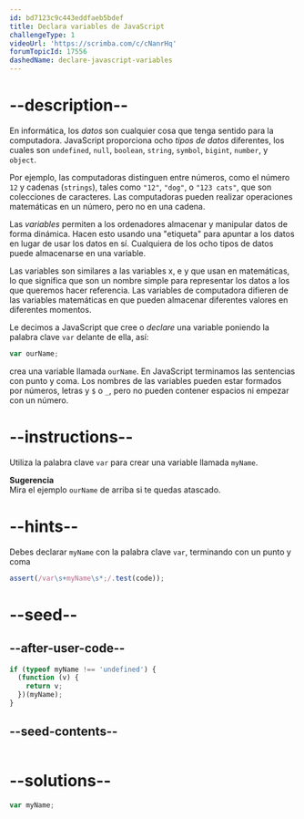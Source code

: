 ```yaml
---
id: bd7123c9c443eddfaeb5bdef
title: Declara variables de JavaScript
challengeType: 1
videoUrl: 'https://scrimba.com/c/cNanrHq'
forumTopicId: 17556
dashedName: declare-javascript-variables
---
```


# --description--

En informática, los <dfn>datos</dfn> son cualquier cosa que tenga sentido para la computadora. JavaScript proporciona ocho <dfn>tipos de datos</dfn> diferentes, los cuales son `undefined`, `null`, `boolean`, `string`, `symbol`, `bigint`, `number`, y `object`.

Por ejemplo, las computadoras distinguen entre números, como el número `12` y cadenas (`strings`), tales como `"12"`, `"dog"`, o `"123 cats"`, que son colecciones de caracteres. Las computadoras pueden realizar operaciones matemáticas en un número, pero no en una cadena.

Las <dfn>variables</dfn> permiten a los ordenadores almacenar y manipular datos de forma dinámica. Hacen esto usando una "etiqueta" para apuntar a los datos en lugar de usar los datos en sí. Cualquiera de los ocho tipos de datos puede almacenarse en una variable.

Las variables son similares a las variables x, e y que usan en matemáticas, lo que significa que son un nombre simple para representar los datos a los que queremos hacer referencia. Las variables de computadora difieren de las variables matemáticas en que pueden almacenar diferentes valores en diferentes momentos.

Le decimos a JavaScript que cree o <dfn>declare</dfn> una variable poniendo la palabra clave `var` delante de ella, así:

```js
var ourName;
```

crea una variable llamada `ourName`. En JavaScript terminamos las sentencias con punto y coma. Los nombres de las variables pueden estar formados por números, letras y `$` o `_`, pero no pueden contener espacios ni empezar con un número.

# --instructions--

Utiliza la palabra clave `var` para crear una variable llamada `myName`.

**Sugerencia**  
Mira el ejemplo `ourName` de arriba si te quedas atascado.

# --hints--

Debes declarar `myName` con la palabra clave `var`, terminando con un punto y coma

```js
assert(/var\s+myName\s*;/.test(code));
```

# --seed--

## --after-user-code--

```js
if (typeof myName !== 'undefined') {
  (function (v) {
    return v;
  })(myName);
}
```

## --seed-contents--

```js

```

# --solutions--

```js
var myName;
```

